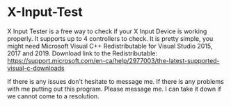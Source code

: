 # X-Input-Test
X Input Tester is a free way to check if your X Input Device is working properly.
It supports up to 4 controllers to check.
It is pretty simple, you might need Microsoft Visual C++ Redistributable for Visual Studio 2015, 2017 and 2019.
Download link to the Redistributable: https://support.microsoft.com/en-ca/help/2977003/the-latest-supported-visual-c-downloads


If there is any issues don't hesitate to message me.
If there is any problems with me putting out this program. Please message me. I can take it down if we cannot come to a resolution.
